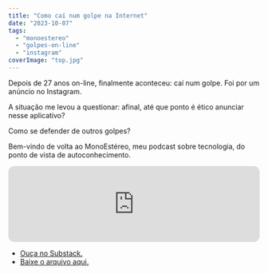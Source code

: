 ```yaml
---
title: "Como caí num golpe na Internet"
date: "2023-10-07"
tags: 
  - "monoestereo"
  - "golpes-on-line"
  - "instagram"
coverImage: "top.jpg"
---
```


Depois de 27 anos on-line, finalmente aconteceu: caí num golpe. Foi por um anúncio no Instagram.

A situação me levou a questionar: afinal, até que ponto é ético anunciar nesse aplicativo?

Como se defender de outros golpes?

Bem-vindo de volta ao MonoEstéreo, meu podcast sobre tecnologia, do ponto de vista de autoconhecimento.

<iframe style="border-radius:12px" src="https://open.spotify.com/embed/episode/4VQ8aDcrSXNscDuSk60xgn?utm_source=generator" width="100%" height="152" frameborder="0" allowfullscreen allow="autoplay; clipboard-write; encrypted-media; fullscreen; picture-in-picture" loading="lazy"></iframe>

- [Ouça no Substack.](https://textosobretela.com/p/como-cai-num-golpe-na-internet#details)
- [Baixe o arquivo aqui.](https://archive.org/download/cai_num_golpe/cai_num_golpe.mp3)
